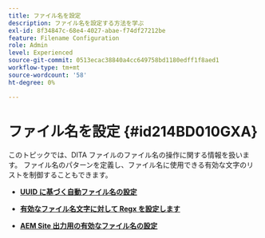 ```yaml
---
title: ファイル名を設定
description: ファイル名を設定する方法を学ぶ
exl-id: 8f34847c-68e4-4027-abae-f74df27212be
feature: Filename Configuration
role: Admin
level: Experienced
source-git-commit: 0513ecac38840a4cc649758bd1180edff1f8aed1
workflow-type: tm+mt
source-wordcount: '58'
ht-degree: 0%

---
```


# ファイル名を設定 {#id214BD010GXA}

このトピックでは、DITA ファイルのファイル名の操作に関する情報を扱います。 ファイル名のパターンを定義し、ファイル名に使用できる有効な文字のリストを制御することもできます。

- **[UUID に基づく自動ファイル名の設定](conf-auto-uuid-filenames.md)**

- **[有効なファイル名文字に対して Regx を設定します](conf-file-names-valid-regx.md)**

- **[AEM Site 出力用の有効なファイル名の設定](conf-file-names-valid-regx-aem-site-output.md)**
